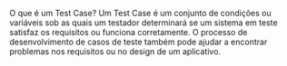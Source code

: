 O que é um Test Case?
Um Test Case é um conjunto de condições ou variáveis sob as quais um testador determinará se um sistema em teste satisfaz os requisitos ou funciona corretamente.
O processo de desenvolvimento de casos de teste também pode ajudar a encontrar problemas nos requisitos ou no design de um aplicativo.
